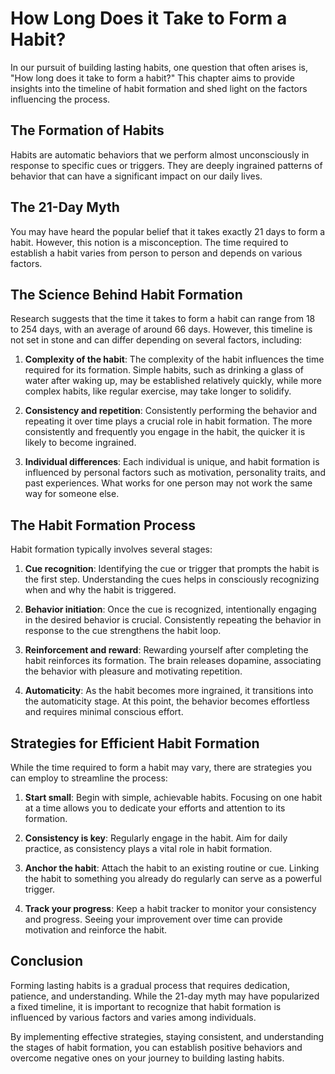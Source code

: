 # How Long Does it Take to Form a Habit?

In our pursuit of building lasting habits, one question that often arises is, "How long does it take to form a habit?" This chapter aims to provide insights into the timeline of habit formation and shed light on the factors influencing the process.

## The Formation of Habits

Habits are automatic behaviors that we perform almost unconsciously in response to specific cues or triggers. They are deeply ingrained patterns of behavior that can have a significant impact on our daily lives.

## The 21-Day Myth

You may have heard the popular belief that it takes exactly 21 days to form a habit. However, this notion is a misconception. The time required to establish a habit varies from person to person and depends on various factors.

## The Science Behind Habit Formation

Research suggests that the time it takes to form a habit can range from 18 to 254 days, with an average of around 66 days. However, this timeline is not set in stone and can differ depending on several factors, including:

1. **Complexity of the habit**: The complexity of the habit influences the time required for its formation. Simple habits, such as drinking a glass of water after waking up, may be established relatively quickly, while more complex habits, like regular exercise, may take longer to solidify.
    
2. **Consistency and repetition**: Consistently performing the behavior and repeating it over time plays a crucial role in habit formation. The more consistently and frequently you engage in the habit, the quicker it is likely to become ingrained.
    
3. **Individual differences**: Each individual is unique, and habit formation is influenced by personal factors such as motivation, personality traits, and past experiences. What works for one person may not work the same way for someone else.
    

## The Habit Formation Process

Habit formation typically involves several stages:

1. **Cue recognition**: Identifying the cue or trigger that prompts the habit is the first step. Understanding the cues helps in consciously recognizing when and why the habit is triggered.
    
2. **Behavior initiation**: Once the cue is recognized, intentionally engaging in the desired behavior is crucial. Consistently repeating the behavior in response to the cue strengthens the habit loop.
    
3. **Reinforcement and reward**: Rewarding yourself after completing the habit reinforces its formation. The brain releases dopamine, associating the behavior with pleasure and motivating repetition.
    
4. **Automaticity**: As the habit becomes more ingrained, it transitions into the automaticity stage. At this point, the behavior becomes effortless and requires minimal conscious effort.
    

## Strategies for Efficient Habit Formation

While the time required to form a habit may vary, there are strategies you can employ to streamline the process:

1. **Start small**: Begin with simple, achievable habits. Focusing on one habit at a time allows you to dedicate your efforts and attention to its formation.
    
2. **Consistency is key**: Regularly engage in the habit. Aim for daily practice, as consistency plays a vital role in habit formation.
    
3. **Anchor the habit**: Attach the habit to an existing routine or cue. Linking the habit to something you already do regularly can serve as a powerful trigger.
    
4. **Track your progress**: Keep a habit tracker to monitor your consistency and progress. Seeing your improvement over time can provide motivation and reinforce the habit.
    

## Conclusion

Forming lasting habits is a gradual process that requires dedication, patience, and understanding. While the 21-day myth may have popularized a fixed timeline, it is important to recognize that habit formation is influenced by various factors and varies among individuals.

By implementing effective strategies, staying consistent, and understanding the stages of habit formation, you can establish positive behaviors and overcome negative ones on your journey to building lasting habits.
